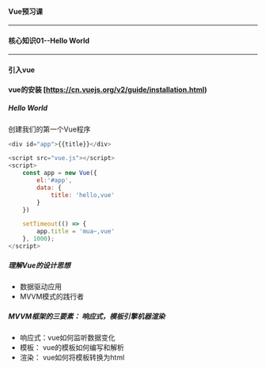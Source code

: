 #### Vue预习课
---

#### 核心知识01--Hello World
---
#### 引入vue
#### vue的安装 [https://cn.vuejs.org/v2/guide/installation.html)

##### Hello World
创建我们的第一个Vue程序
```javascript
<div id="app">{{title}}</div>

<script src="vue.js"></script>
<script>
    const app = new Vue({
        el:'#app',
        data: {
            title: 'hello,vue'
        }
    })

    setTimeout(() => {
        app.title = 'mua~,vue'
    }, 1000);
</script>
```

##### 理解Vue的设计思想
- 数据驱动应用
- MVVM模式的践行者

##### MVVM框架的三要素： 响应式，模板引擎机器渲染
- 响应式：vue如何监听数据变化
- 模板： vue的模板如何编写和解析
- 渲染： vue如何将模板转换为html